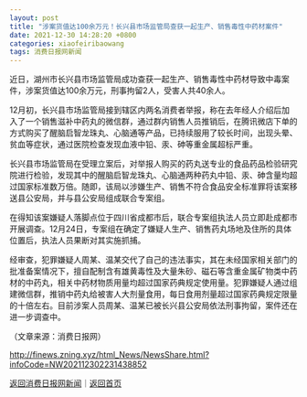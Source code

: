 ```yaml
---
layout: post
title: "涉案货值达100余万元！长兴县市场监管局查获一起生产、销售毒性中药材案件"
date: 2021-12-30 14:28:20 +0800
categories: xiaofeiribaowang
tags: 消费日报网新闻
---
```

<p>近日，湖州市长兴县市场监管局成功查获一起生产、销售毒性中药材导致中毒案件，涉案货值达100余万元，刑事拘留2人，受害人共40余人。</p>
 <p>12月初，长兴县市场监管局接到辖区内两名消费者举报，称在去年经人介绍后加入了一个销售滋补中药丸的微信群，通过群内销售人员推销后，在腾讯微店下单的方式购买了醒脑启智龙珠丸、心脑通等产品，已持续服用了较长时间，出现头晕、贫血等症状，通过医院检查发现血液中铅、汞、砷等重金属超标严重。</p>
 <p>长兴县市场监管局在受理立案后，对举报人购买的药丸送专业的食品药品检验研究院进行检验，发现其中的醒脑启智龙珠丸、心脑通两种药丸中铅、汞、砷含量均超过国家标准数万倍。随即，该局以涉嫌生产、销售不符合食品安全标准罪将该案移送县公安局，并与县公安局组成联合专案组。</p>
 <p>在得知该案嫌疑人落脚点位于四川省成都市后，联合专案组执法人员立即赴成都市开展调查。12月24日，专案组在确定了嫌疑人生产、销售药丸场地及住所的具体位置后，执法人员果断对其实施抓捕。</p>
 <p>经审查，犯罪嫌疑人周某、温某交代了自己的违法事实，其在未经国家相关部门的批准备案情况下，擅自配制含有雄黄毒性及大量朱砂、磁石等含重金属矿物类中药材的中药丸，相关中药材物质用量均超过国家药典规定使用量。犯罪嫌疑人通过组建微信群，推销中药丸给被害人大剂量食用，每日食用剂量超过国家药典规定限量的十倍左右。目前涉案人员周某、温某已被长兴县公安局依法刑事拘留，案件还在进一步调查中。</p><p class="em_media">（文章来源：消费日报网）</p>

<http://finews.zning.xyz/html_News/NewsShare.html?infoCode=NW202112302231438852>

[返回消费日报网新闻](//finews.withounder.com/category/xiaofeiribaowang.html)｜[返回首页](//finews.withounder.com/)